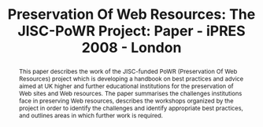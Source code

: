 ---
abstract: This paper describes the work of the JISC-funded PoWR (Preservation Of Web
  Resources) project which is developing a handbook on best practices and advice aimed
  at UK higher and further educational institutions for the preservation of Web sites
  and Web resources. The paper summarises the challenges institutions face in preserving
  Web resources, describes the workshops organized by the project in order to identify
  the challenges and identify appropriate best practices, and outlines areas in which
  further work is required.
creators:
- Kelly, Brian
- Hatcher, Jordan
- Guy, Marieke
- Davis, Richard
- Ashley, Kevin
- Pinsent, Ed
date: null
document_url: https://services.phaidra.univie.ac.at/api/object/o:294104/download
grand_parent: iPRES
institutions: []
keywords:
- london
landing_page_url: https://phaidra.univie.ac.at/o:294104
language: eng
layout: publication
license: CC BY-SA 3.0 AT
notes_url: null
parent: iPRES 2008
presentation_url: null
size: 56924
source_name: iPRES
title: 'Preservation Of Web Resources: The JISC-PoWR Project: Paper - iPRES 2008 -
  London'
type: paper
year: 2008
---